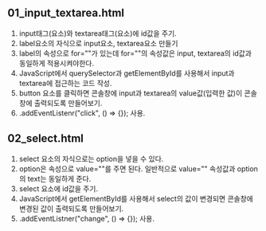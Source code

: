 ## 01_input_textarea.html
1. input태그(요소)와 textarea태그(요소)에 id값을 주기.
2. label요소의 자식으로 input요소, textarea요소 만들기
3. label의 속성으로 for=""가 있는데 for=""의 속성값은 input, textarea의 id값과 동일하게 적용시켜야한다.
4. JavaScript에서 querySelector과 getElementById를 사용해서 input과 textarea에 접근하는 코드 작성.
5. button 요소를 클릭하면 콘솔창에 input과 textarea의 value값(입력한 값)이 콘솔창에 출력되도록 만들어보기.
6. .addEventListenr("click", () => {}); 사용.

## 02_select.html
1. select 요소의 자식으로는 option을 넣을 수 있다.
2. option은 속성으로 value=""를 주면 된다. 일반적으로 value="" 속성값과 option의 text는 동일하게 준다.
3. select 요소에 id값을 주기.
4. JavaScript에서 getElementById를 사용해서 select의 값이 변경되면 콘솔창에 변경된 값이 출력되도록 만들어보기.
5. .addEventListner("change", () => {}); 사용.